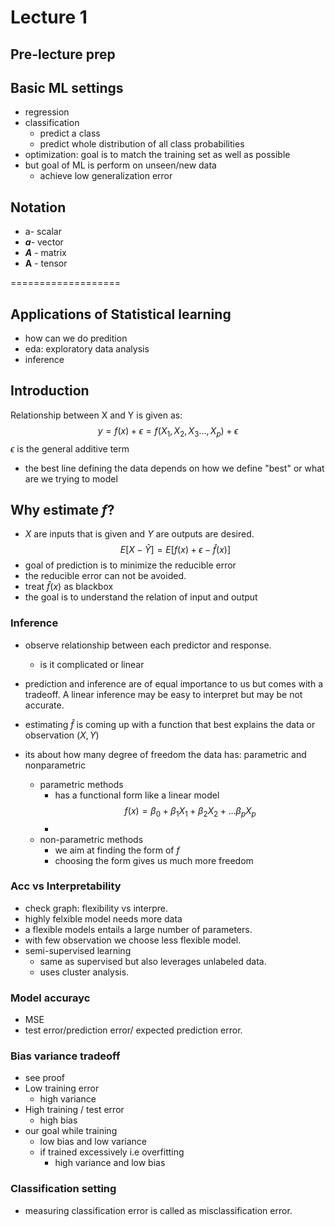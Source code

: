 # Lecture 1

## Pre-lecture prep
## Basic ML settings
- regression
- classification
    - predict a class
    - predict whole distribution of all class probabilities
- optimization: goal is to match the training set as well as possible
- but goal of ML is perform on unseen/new data
    - achieve low generalization error
## Notation
- a- scalar
- ***a***- vector
- ***A*** - matrix
- **A** - tensor

===================
## Applications of Statistical learning
- how can we do predition
- eda: exploratory data analysis
- inference

## Introduction
Relationship between X and Y is given as:
$$
y = f(x) + \epsilon = f(X_1 , X_2, X_3..., X_p) + \epsilon 
$$
$\epsilon$ is the general additive term

- the best line defining the data depends on how we define "best" or what  are we trying to model

## Why estimate $f$?
- $X$ are inputs that is given and $Y$ are outputs are desired.
$$
E[X-\hat{Y}] = E[f(x)+\epsilon- \hat{f}(x)]
$$
- goal of prediction is to minimize the reducible error
- the reducible error can not be avoided.
- treat $\hat{f}(x)$ as blackbox
- the goal is to understand the relation of input and output

### Inference
- observe relationship between each predictor and response.
    - is it complicated or linear
- prediction and inference are of equal importance to us but comes with a tradeoff. A linear inference may be easy to interpret but may be not accurate.

- estimating $\hat{f}$ is coming up with a function that best explains the data or observation $(X,Y)$
- its about how many degree of freedom the data has: parametric and nonparametric
    - parametric methods
        - has  a functional form like a linear model
        $$
        f(x) = \beta_0 + \beta_1X_1 + \beta_2X_2 + ...\beta_pX_p
        $$
        -
    - non-parametric methods
        - we aim at finding the form of $f$
        - choosing the form gives us much more freedom

### Acc vs Interpretability
- check graph: flexibility vs interpre.
- highly felxible model needs more data
- a flexible models entails a large number of parameters.
-  with few observation we choose less flexible model.
- semi-supervised learning
    - same as supervised but also leverages unlabeled data.
    - uses cluster analysis.

### Model accurayc
- MSE
- test error/prediction error/ expected prediction error.

### Bias variance tradeoff
- see proof
- Low training error
    - high variance
- High training / test error
    - high bias
- our goal while training
    - low bias and low variance
    - if trained excessively i.e overfitting
        - high variance and low bias

### Classification setting
- measuring classification error is called as misclassification error.






















